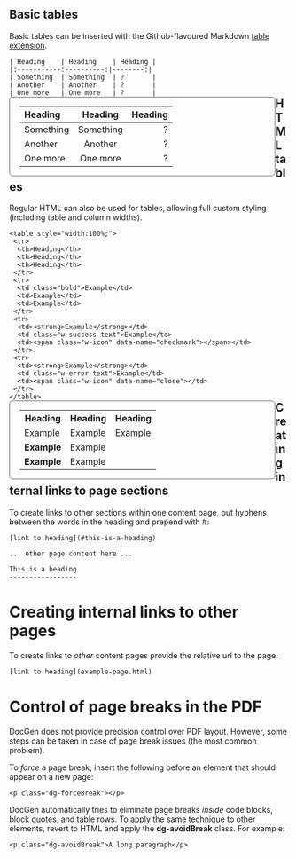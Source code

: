 ﻿<style>
.container {
  box-sizing: border-box;
  float:left;
  width: 480px;
}
.codeContainer {
  margin: 0 20px 0 0;
}
.codeContainer pre {
  margin: 0;
}
.codeContainer code {
}
.codeContainer p {
  margin: 0;
  padding: 0;
}
.exampleContainer {
  margin: 0;
  border: 1px solid #666;
  border-radius: 6px;
  padding: 0 18px 0 18px;
}
.exampleContainer img {
  margin-top: 5px;
}
#content table {
  width: 400px!important;
}
.hljs-change {
  background-color: initial!important;
}
</style>

## Basic tables

Basic tables can be inserted with the Github-flavoured Markdown
[table extension](https://help.github.com/articles/github-flavored-markdown/#tables).

<div class="container codeContainer">
<pre><code>| Heading    | Heading    | Heading |
|:-----------:----------:|--------:|
| Something  | Something  | ?       |
| Another    | Another    | ?       |
| One more   | One more   | ?       |</code></pre>
</div>
<div class="container exampleContainer">
<table class="w-table w-fixed w-stripe">
<thead>
<tr>
<th style="text-align:left">Heading</th>
<th style="text-align:center">Heading</th>
<th style="text-align:right">Heading</th>
</tr>
</thead>
<tbody>
<tr>
<td style="text-align:left">Something</td>
<td style="text-align:center">Something</td>
<td style="text-align:right">?</td>
</tr>
<tr>
<td style="text-align:left">Another</td>
<td style="text-align:center">Another</td>
<td style="text-align:right">?</td>
</tr>
<tr>
<td style="text-align:left">One more</td>
<td style="text-align:center">One more</td>
<td style="text-align:right">?</td>
</tr>
</tbody>
</table>
</div><br class="w-clear"/>

## HTML tables

Regular HTML can also be used for tables, allowing full custom styling (including table and column widths).

<div class="container codeContainer">
<pre><code>&lt;table style=&quot;width:100%;&quot;&gt;
 &lt;tr&gt;
  &lt;th&gt;Heading&lt;/th&gt;
  &lt;th&gt;Heading&lt;/th&gt;
  &lt;th&gt;Heading&lt;/th&gt;
 &lt;/tr&gt;
 &lt;tr&gt;
  &lt;td class=&quot;bold&quot;&gt;Example&lt;/td&gt;
  &lt;td&gt;Example&lt;/td&gt;
  &lt;td&gt;Example&lt;/td&gt;
 &lt;/tr&gt;
 &lt;tr&gt;
  &lt;td&gt;&lt;strong&gt;Example&lt;/strong&gt;&lt;/td&gt;
  &lt;td class=&quot;w-success-text&quot;&gt;Example&lt;/td&gt;
  &lt;td&gt;&lt;span class=&quot;w-icon&quot; data-name=&quot;checkmark&quot;&gt;&lt;/span&gt;&lt;/td&gt;
 &lt;/tr&gt;
 &lt;tr&gt;
  &lt;td&gt;&lt;strong&gt;Example&lt;/strong&gt;&lt;/td&gt;
  &lt;td class=&quot;w-error-text&quot;&gt;Example&lt;/td&gt;
  &lt;td&gt;&lt;span class=&quot;w-icon&quot; data-name=&quot;close&quot;&gt;&lt;/td&gt;
 &lt;/tr&gt;
&lt;/table&gt;</code></pre>
</div>
<div class="container exampleContainer">
<table style="width:100%;">
 <tr>
  <th>Heading</th>
  <th>Heading</th>
  <th>Heading</th>
 </tr>
 <tr>
  <td class="bold">Example</td>
  <td>Example</td>
  <td>Example</td>
 </tr>
 <tr>
  <td><strong>Example</strong></td>
  <td class="w-success-text">Example</td>
  <td><span class="w-icon" data-name="checkmark"></span></td>
 </tr>
 <tr>
  <td><strong>Example</strong></td>
  <td class="w-error-text">Example</td>
  <td><span class="w-icon" data-name="close"></td>
 </tr>
</table>
</div><br class="w-clear"/>

## Creating internal links to page sections

To create links to other sections within one content page, put hyphens between the words in the heading and prepend with #:

	[link to heading](#this-is-a-heading)

	... other page content here ...

	This is a heading
	-----------------

# Creating internal links to other pages

To create links to *other* content pages provide the relative url to the page:

	[link to heading](example-page.html)

# Control of page breaks in the PDF

DocGen does not provide precision control over PDF layout. However, some steps can be taken in case of page break
issues (the most common problem).

To *force* a page break, insert the following before an element that should appear on a new page:

	<p class="dg-forceBreak"></p>

DocGen automatically tries to eliminate page breaks *inside* code blocks, block quotes, and table rows.
To apply the same technique to other elements, revert to HTML and apply the **dg-avoidBreak** class. For example:

	<p class="dg-avoidBreak">A long paragraph</p>